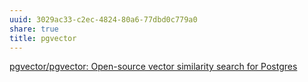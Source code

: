 ```yaml
---
uuid: 3029ac33-c2ec-4824-80a6-77dbd0c779a0
share: true
title: pgvector
---
```

[pgvector/pgvector: Open-source vector similarity search for Postgres](https://github.com/pgvector/pgvector)